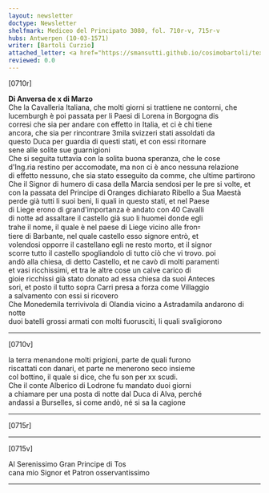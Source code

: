 ```yaml
---
layout: newsletter
doctype: Newsletter
shelfmark: Mediceo del Principato 3080, fol. 710r-v, 715r-v
hubs: Antwerpen (10-03-1571)
writer: [Bartoli Curzio]
attached_letter: <a href="https://smansutti.github.io/cosimobartoli/texts/TBD/">TBD</a>
reviewed: 0.0
---
```


[0710r]  
  
  
<strong>Di Anversa de x di Marzo</strong>  
Che la Cavalleria Italiana, che molti giorni si trattiene ne contorni, che  
lucemburgh è poi passata per li Paesi di Lorena in Borgogna dis  
corresi che sia per andare con effetto in Italia, et ci è chi tiene  
ancora, che sia per rincontrare 3mila svizzeri stati assoldati da  
questo Duca per guardia di questi stati, et con essi ritornare  
sene alle solite sue guarnigioni  
Che si seguita tuttavia con la solita buona speranza, che le cose  
d'Ing.ria restino per accomodate, ma non ci è anco nessuna relazione  
di effetto nessuno, che sia stato esseguito da comme, che ultime partirono  
Che il Signor di humero di casa della Marcia sendosi per le pre si volte, et  
con la passata del Principe di Oranges dichiarato Ribello a Sua Maestà  
perde già tutti li suoi beni, li quali in questo stati, et nel Paese  
di Liege erono di grand'importanza è andato con 40 Cavalli  
di notte ad assaltare il castello già suo li huomei donde egli  
trahe il nome, il quale è nel paese di Liege vicino alle fron꞊  
tiere di Barbante, nel quale castello esso signore entrò, et  
volendosi opporre il castellano egli ne resto morto, et il signor  
scorre tutto il castello spogliandolo di tutto ciò che vi trovo. poi  
andò alla chiesa, di detto Castello, et ne cavò di molti paramenti  
et vasi ricchissimi, et tra le altre cose un calve carico di  
gioie ricchissi già stato donato ad essa chiesa da suoi Anteces  
sori, et posto il tutto sopra Carri presa a forza come Villaggio  
a salvamento con essi si ricovero  
Che Monedemila terrivivola di Olandia vicino a Astradamila andarono di notte  
duoi batelli grossi armati con molti fuorusciti, li quali svaligiorono  
  
---  

[0710v]  
  
  
la terra menandone molti prigioni, parte de quali furono  
riscattati con danari, et parte ne menerono seco insieme  
col bottino, il quale si dice, che fu son per xx scudi.  
Che il conte Alberico di Lodrone fu mandato duoi giorni  
a chiamare per una posta di notte dal Duca di Alva, perché  
andassi a Burselles, si come andò, né si sa la cagione  
  
---  

[0715r]  
  
  
  
---  

[0715v]  
  
  
Al Serenissimo Gran Principe di Tos  
cana mio Signor et Patron osservantissimo  
  
---  

